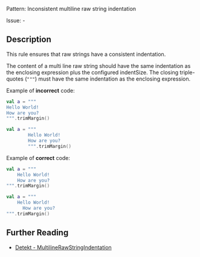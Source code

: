 Pattern: Inconsistent multiline raw string indentation

Issue: -

## Description

This rule ensures that raw strings have a consistent indentation.

The content of a multi line raw string should have the same indentation as the enclosing expression plus the
configured indentSize. The closing triple-quotes (`"""`)  must have the same indentation as the enclosing expression.

Example of **incorrect** code:

```kotlin
val a = """
Hello World!
How are you?
""".trimMargin()

val a = """
        Hello World!
        How are you?
        """.trimMargin()
```

Example of **correct** code:

```kotlin
val a = """
    Hello World!
    How are you?
""".trimMargin()

val a = """
    Hello World!
      How are you?
""".trimMargin()
```

## Further Reading

* [Detekt - MultilineRawStringIndentation](https://detekt.dev/style.html#multilinerawstringindentation)